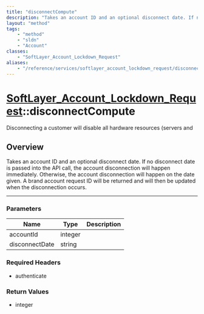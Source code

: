 ```yaml
---
title: "disconnectCompute"
description: "Takes an account ID and an optional disconnect date. If no disconnect date is passed into the API call, the account disc... "
layout: "method"
tags:
    - "method"
    - "sldn"
    - "Account"
classes:
    - "SoftLayer_Account_Lockdown_Request"
aliases:
    - "/reference/services/softlayer_account_lockdown_request/disconnectCompute"
---
```

# [SoftLayer_Account_Lockdown_Request](/reference/services/SoftLayer_Account_Lockdown_Request)::disconnectCompute


Disconnecting a customer will disable all hardware resources (servers and


## Overview 
Takes an account ID and an optional disconnect date. If no disconnect date is passed into the API call, the account disconnection will happen immediately. Otherwise, the account disconnection will happen on the date given. A brand account request ID will be returned and will then be updated when the disconnection occurs. 

-----

### Parameters 
|Name | Type | Description |
| --- | --- | --- |
|accountId| integer| |
|disconnectDate| string| |


### Required Headers
* authenticate


### Return Values
* integer




